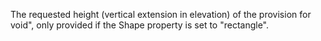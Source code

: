 The requested height (vertical extension in elevation) of the provision for void", only provided if the Shape property is set to "rectangle".